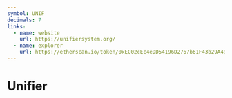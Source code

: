 ```yaml
---
symbol: UNIF
decimals: 7
links:
  - name: website
    url: https://unifiersystem.org/
  - name: explorer
    url: https://etherscan.io/token/0xEC02cEc4eDD54196D2767b61F43b29A49b056fe6
---
```


# Unifier

